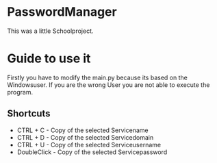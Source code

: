 # PasswordManager
This was a little Schoolproject.

# Guide to use it
Firstly you have to modify the main.py because its based on the Windowsuser. If you are the wrong User you are not able to execute the program.

## Shortcuts
- CTRL + C - Copy of the selected Servicename
- CTRL + D - Copy of the selected Servicedomain
- CTRL + U - Copy of the selected Serviceusername
- DoubleClick - Copy of the selected Servicepassword
